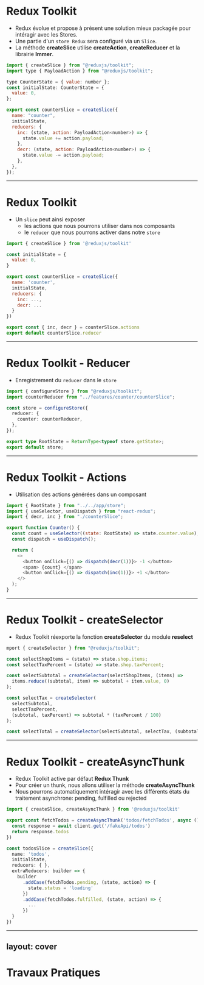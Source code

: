# Redux Toolkit

- Redux évolue et propose à présent une solution mieux packagée pour intéragir avec les Stores.
- Une partie d'un `store Redux` sera configuré via un `Slice`.
- La méthode **createSlice** utilise **createAction**, **createReducer** et la librairie **Immer**.

```javascript
import { createSlice } from "@reduxjs/toolkit";
import type { PayloadAction } from "@reduxjs/toolkit";

type CounterState = { value: number };
const initialState: CounterState = {
  value: 0,
};

export const counterSlice = createSlice({
  name: "counter",
  initialState,
  reducers: {
    inc: (state, action: PayloadAction<number>) => {
      state.value += action.payload;
    },
    decr: (state, action: PayloadAction<number>) => {
      state.value -= action.payload;
    },
  },
});
```

---

# Redux Toolkit

- Un `slice` peut ainsi exposer
  - les actions que nous pourrons utiliser dans nos composants
  - le `reducer` que nous pourrons activer dans notre `store`

```javascript
import { createSlice } from '@reduxjs/toolkit'

const initialState = {
  value: 0,
}

export const counterSlice = createSlice({
  name: 'counter',
  initialState,
  reducers: {
    inc: ...,
    decr: ...
  }
})

export const { inc, decr } = counterSlice.actions
export default counterSlice.reducer
```

---

# Redux Toolkit - Reducer

- Enregistrement du `reducer` dans le `store`

```typescript
import { configureStore } from "@reduxjs/toolkit";
import counterReducer from "../features/counter/counterSlice";

const store = configureStore({
  reducer: {
    counter: counterReducer,
  },
});

export type RootState = ReturnType<typeof store.getState>;
export default store;
```

---

# Redux Toolkit - Actions

- Utilisation des actions générées dans un composant

```javascript
import { RootState } from "../../app/store";
import { useSelector, useDispatch } from "react-redux";
import { decr, inc } from "./counterSlice";

export function Counter() {
  const count = useSelector((state: RootState) => state.counter.value);
  const dispatch = useDispatch();

  return (
    <>
      <button onClick={() => dispatch(decr(1))}> -1 </button>
      <span> {count} </span>
      <button onClick={() => dispatch(inc(1))}> +1 </button>
    </>
  );
}
```

---

# Redux Toolkit - createSelector

- Redux Toolkit réexporte la fonction **createSelector** du module **reselect**

```typescript
mport { createSelector } from "@reduxjs/toolkit";

const selectShopItems = (state) => state.shop.items;
const selectTaxPercent = (state) => state.shop.taxPercent;

const selectSubtotal = createSelector(selectShopItems, (items) =>
  items.reduce((subtotal, item) => subtotal + item.value, 0)
);

const selectTax = createSelector(
  selectSubtotal,
  selectTaxPercent,
  (subtotal, taxPercent) => subtotal * (taxPercent / 100)
);

const selectTotal = createSelector(selectSubtotal, selectTax, (subtotal, tax) => ({ total: subtotal + tax }));
```

---

# Redux Toolkit - createAsyncThunk

- Redux Toolkit active par défaut **Redux Thunk**
- Pour créer un thunk, nous allons utiliser la méthode **createAsyncThunk**
- Nous pourrons automatiquement intéragir avec les différents états du traitement asynchrone: pending, fulfilled ou rejected

```typescript
import { createSlice, createAsyncThunk } from '@reduxjs/toolkit'

export const fetchTodos = createAsyncThunk('todos/fetchTodos', async () => {
  const response = await client.get('/fakeApi/todos')
  return response.todos
})

const todosSlice = createSlice({
  name: 'todos',
  initialState,
  reducers: { },
  extraReducers: builder => {
    builder
      .addCase(fetchTodos.pending, (state, action) => {
        state.status = 'loading'
      })
      .addCase(fetchTodos.fulfilled, (state, action) => {
        ...
      })
  }
})
```

---
layout: cover
---

# Travaux Pratiques

